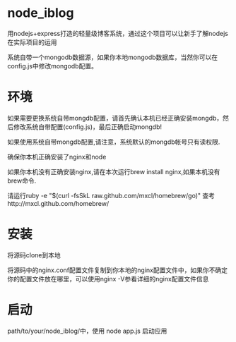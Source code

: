 node_iblog
==========

用nodejs+express打造的轻量级博客系统，通过这个项目可以让新手了解nodejs在实际项目的运用

系统自带一个mongodb数据源，如果你本地mongodb数据库，当然你可以在config.js中修改mongodb配置。

环境
==========

如果需要更换系统自带mongdb配置，请首先确认本机已经正确安装mongdb，然后修改系统自带配置(config.js)，最后正确启动mongdb!

如果使用系统自带mongdb配置,请注意，系统默认的mongdb帐号只有读权限.

确保你本机正确安装了nginx和node

如果你本机没有正确安装nginx,请在本次运行brew install nginx,如果本机没有brew命令.

请运行ruby -e "$(curl -fsSkL raw.github.com/mxcl/homebrew/go)" 查考http://mxcl.github.com/homebrew/

安装
==========

将源码clone到本地

将源码中的nginx.conf配置文件复制到你本地的nginx配置文件中，如果你不确定你的配置文件放在哪里，可以使用nginx -V参看详细的nginx配置文件信息


启动
==========

path/to/your/node_iblog/中，使用 node app.js 启动应用

 

